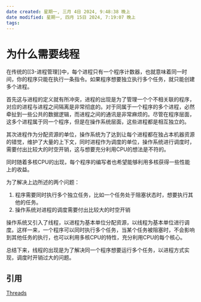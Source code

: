 ```yaml
---
date created: 星期一, 三月 4日 2024, 9:48:38 晚上
date modified: 星期一, 四月 15日 2024, 7:19:07 晚上
tags: 
---
```


# 为什么需要线程

在传统的[[3-进程管理]]中，每个进程只有一个程序计数器，也就意味着同一时间，你的程序只能在执行一条指令。如果程序想要独立执行多个任务，就只能创建多个进程。

首先这与进程的定义就有所冲突，进程的出现是为了管理一个个不相关联的程序，对应的进程与进程之间隔离是非常彻底的。对于同属于一个程序的多个进程，必然牵扯到一些公共的数据逻辑，而进程之间的通讯是非常麻烦的。尽管在程序层面，这多个进程属于同一个程序，但是在操作系统层面，这些进程都是相互独立的。

其次进程作为分配资源的单位，操作系统为了达到让每个进程都在独占本机器资源的错觉，维护了大量的上下文，同时进程作为调度的单位，操作系统进行调度时，需要付出比较大的时空开销，这与想要充分利用CPU的想法是不符的。

同时随着多核CPU的出现，每个程序的编写者也希望能够利用多核获得一些性能上的收益。

为了解决上边所述的两个问题：
1. 程序需要同时执行多个独立任务，比如一个任务处于阻塞状态时，想要执行其他的任务。
2. 操作系统对进程的调度需要付出比较大的时空开销

操作系统又引入了线程，以进程为基本单位分配资源，以线程为基本单位进行调度。这样一来，一个程序可以同时执行多个任务，当某个任务被阻塞时，不会影响到其他任务的执行，也可以利用多核CPU的特性，充分利用CPU的每个核心。

总结下来，线程的出现是为了解决同一个程序想要运行多个任务，以进程方式实现，调度时开销过大的问题。

## 引用

[Threads](https://www.cs.uic.edu/~jbell/CourseNotes/OperatingSystems/4_Threads.html#:~:text=Threads%20are%20very%20useful%20in,tasks%20to%20proceed%20without%20blocking.)

